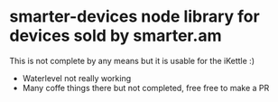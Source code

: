smarter-devices node library for devices sold by smarter.am
================
This is not complete by any means but it is usable for the iKettle :)
* Waterlevel not really working
* Many coffe things there but not completed, free free to make a PR

